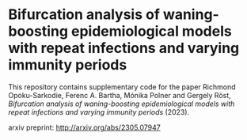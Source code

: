 # Bifurcation analysis of waning-boosting epidemiological models with repeat infections and varying immunity periods

This repository contains supplementary code for the paper 
Richmond Opoku-Sarkodie, Ferenc A. Bartha, Mónika Polner and Gergely Röst, 
*Bifurcation analysis of waning-boosting epidemiological models with repeat infections and varying immunity periods* (2023).

arxiv preprint: http://arxiv.org/abs/2305.07947
